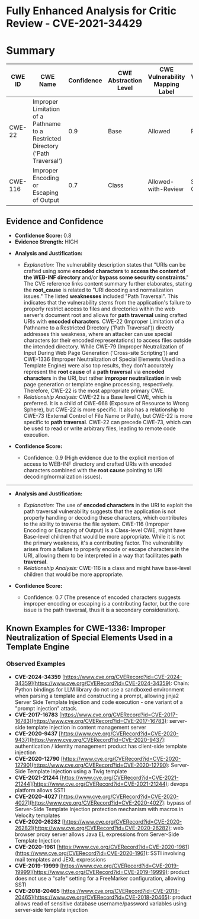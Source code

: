 # Fully Enhanced Analysis for Critic Review - CVE-2021-34429

# Summary
| CWE ID | CWE Name | Confidence | CWE Abstraction Level | CWE Vulnerability Mapping Label | CWE-Vulnerability Mapping Notes |
|---|---|---|---|---|---|
| CWE-22 | Improper Limitation of a Pathname to a Restricted Directory ('Path Traversal') | 0.9 | Base | Allowed | Primary CWE |
| CWE-116 | Improper Encoding or Escaping of Output | 0.7 | Class | Allowed-with-Review | Secondary Candidate |

## Evidence and Confidence

*   **Confidence Score:** 0.8
*   **Evidence Strength:** HIGH

- **Analysis and Justification:**
  - *Explanation:* The vulnerability description states that "URIs can be crafted using some **encoded characters** to **access the content of the WEB-INF directory** and/or **bypass some security constraints**." The CVE reference links content summary further elaborates, stating the **root_cause** is related to "URI decoding and normalization issues." The listed **weaknesses** included "Path Traversal". This indicates that the vulnerability stems from the application's failure to properly restrict access to files and directories within the web server's document root and allows for **path traversal** using crafted URIs with **encoded characters**. CWE-22 (Improper Limitation of a Pathname to a Restricted Directory ('Path Traversal')) directly addresses this weakness, where an attacker can use special characters (or their encoded representations) to access files outside the intended directory. While CWE-79 (Improper Neutralization of Input During Web Page Generation ('Cross-site Scripting')) and CWE-1336 (Improper Neutralization of Special Elements Used in a Template Engine) were also top results, they don't accurately represent the **root cause** of a **path traversal** via **encoded characters** in the URI, but rather **improper neutralization** in web page generation or template engine processing, respectively. Therefore, CWE-22 is the most appropriate primary CWE.
  - *Relationship Analysis:* CWE-22 is a Base level CWE, which is preferred. It is a child of CWE-668 (Exposure of Resource to Wrong Sphere), but CWE-22 is more specific. It also has a relationship to CWE-73 (External Control of File Name or Path), but CWE-22 is more specific to **path traversal**. CWE-22 can precede CWE-73, which can be used to read or write arbitrary files, leading to remote code execution.

- **Confidence Score:**
  - Confidence: 0.9 (High evidence due to the explicit mention of access to WEB-INF directory and crafted URIs with encoded characters combined with the **root cause** pointing to URI decoding/normalization issues).

---
- **Analysis and Justification:**
  - *Explanation:* The use of **encoded characters** in the URI to exploit the path traversal vulnerability suggests that the application is not properly handling or decoding these characters, which contributes to the ability to traverse the file system. CWE-116 (Improper Encoding or Escaping of Output) is a Class-level CWE, might have Base-level children that would be more appropriate. While it is not the primary weakness, it's a contributing factor. The vulnerability arises from a failure to properly encode or escape characters in the URI, allowing them to be interpreted in a way that facilitates **path traversal**.
  - *Relationship Analysis:* CWE-116 is a class and might have base-level children that would be more appropriate.

- **Confidence Score:**
  - Confidence: 0.7 (The presence of encoded characters suggests improper encoding or escaping is a contributing factor, but the core issue is the path traversal, thus it is a secondary consideration).



## Known Examples for CWE-1336: Improper Neutralization of Special Elements Used in a Template Engine
### Observed Examples
- **CVE-2024-34359** [https://www.cve.org/CVERecord?id=CVE-2024-34359](https://www.cve.org/CVERecord?id=CVE-2024-34359): Chain: Python bindings for LLM library do not use a sandboxed environment when parsing a template and constructing a prompt, allowing jinja2 Server Side Template Injection and code execution - one variant of a "prompt injection" attack.
- **CVE-2017-16783** [https://www.cve.org/CVERecord?id=CVE-2017-16783](https://www.cve.org/CVERecord?id=CVE-2017-16783): server-side template injection in content management server
- **CVE-2020-9437** [https://www.cve.org/CVERecord?id=CVE-2020-9437](https://www.cve.org/CVERecord?id=CVE-2020-9437): authentication / identity management product has client-side template injection
- **CVE-2020-12790** [https://www.cve.org/CVERecord?id=CVE-2020-12790](https://www.cve.org/CVERecord?id=CVE-2020-12790): Server-Side Template Injection using a Twig template
- **CVE-2021-21244** [https://www.cve.org/CVERecord?id=CVE-2021-21244](https://www.cve.org/CVERecord?id=CVE-2021-21244): devops platform allows SSTI
- **CVE-2020-4027** [https://www.cve.org/CVERecord?id=CVE-2020-4027](https://www.cve.org/CVERecord?id=CVE-2020-4027): bypass of Server-Side Template Injection protection mechanism with macros in Velocity templates
- **CVE-2020-26282** [https://www.cve.org/CVERecord?id=CVE-2020-26282](https://www.cve.org/CVERecord?id=CVE-2020-26282): web browser proxy server allows Java EL expressions from Server-Side Template Injection
- **CVE-2020-1961** [https://www.cve.org/CVERecord?id=CVE-2020-1961](https://www.cve.org/CVERecord?id=CVE-2020-1961): SSTI involving mail templates and JEXL expressions
- **CVE-2019-19999** [https://www.cve.org/CVERecord?id=CVE-2019-19999](https://www.cve.org/CVERecord?id=CVE-2019-19999): product does not use a "safe" setting for a FreeMarker configuration, allowing SSTI
- **CVE-2018-20465** [https://www.cve.org/CVERecord?id=CVE-2018-20465](https://www.cve.org/CVERecord?id=CVE-2018-20465): product allows read of sensitive database username/password variables using server-side template injection
